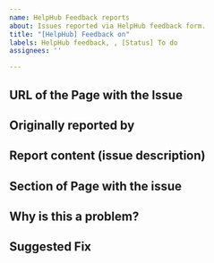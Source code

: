 ```yaml
---
name: HelpHub Feedback reports
about: Issues reported via HelpHub feedback form.
title: "[HelpHub] Feedback on"
labels: HelpHub feedback, , [Status] To do
assignees: ''

---
```


<!--
Please fill out the following sections with as many details as you can.
We can't work on fixing an issue unless we have all the details. 
So please be sure your submission is complete; if it's not, it will be marked as incomplete, and closed without being fixed.

-->

## URL of the Page with the Issue
<!-- Please provide a link to the documentation where the issue is.-->

## Originally reported by
<!-- Please provide a link to reporter's wp.org profile. -->

## Report content (issue description)
<!-- Please provide content of submitted feedback. -->

## Section of Page with the issue
<!-- Please describe which section of the page is showing the issue. -->

## Why is this a problem?
<!-- Please describe why this is a problem. -->

## Suggested Fix
<!--
If possible, please suggest how we can correct this issue. 
-->
